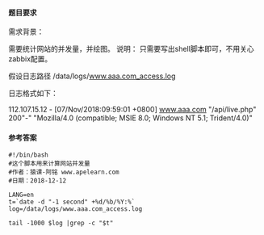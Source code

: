#### 题目要求
需求背景：

需要统计网站的并发量，并绘图。
说明： 只需要写出shell脚本即可，不用关心zabbix配置。

假设日志路径 /data/logs/www.aaa.com_access.log

日志格式如下：

112.107.15.12 - [07/Nov/2018:09:59:01 +0800] www.aaa.com "/api/live.php" 200"-" "Mozilla/4.0 (compatible; MSIE 8.0; Windows NT 5.1; Trident/4.0)"

#### 参考答案
```
#!/bin/bash
#这个脚本用来计算网站并发量
#作者：猿课-阿铭 www.apelearn.com
#日期：2018-12-12

LANG=en
t=`date -d "-1 second" +%d/%b/%Y:%`
log=/data/logs/www.aaa.com_access.log

tail -1000 $log |grep -c "$t"

```
